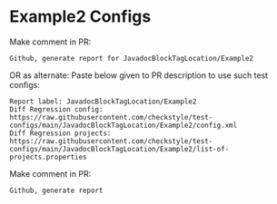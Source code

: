 # Example2 Configs
Make comment in PR:
```
Github, generate report for JavadocBlockTagLocation/Example2
```
OR as alternate:
Paste below given to PR description to use such test configs:
```
Report label: JavadocBlockTagLocation/Example2
Diff Regression config: https://raw.githubusercontent.com/checkstyle/test-configs/main/JavadocBlockTagLocation/Example2/config.xml
Diff Regression projects: https://raw.githubusercontent.com/checkstyle/test-configs/main/JavadocBlockTagLocation/Example2/list-of-projects.properties
```
Make comment in PR:
```
Github, generate report
```
